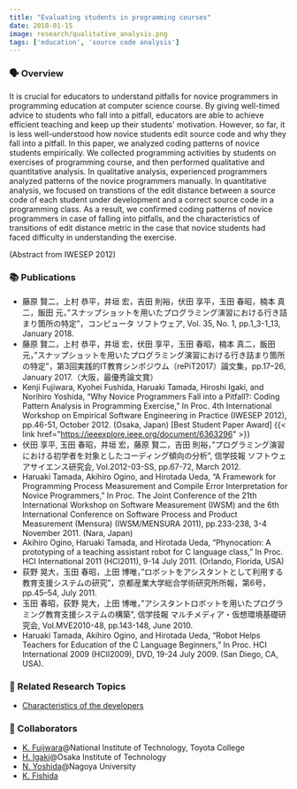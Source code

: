 ```yaml
---
title: "Evaluating students in programming courses"
date: 2018-01-15
image: research/qualitative_analysis.png
tags: ['education', 'source code analysis']
---
```


### :speaking_head: Overview

It is crucial for educators to understand pitfalls for novice programmers in programming education at computer science course.
By giving well-timed advice to students who fall into a pitfall, educators are able to achieve efficient teaching and keep up their students' motivation.
However, so far, it is less well-understood how novice students edit source code and why they fall into a pitfall.
In this paper, we analyzed coding patterns of novice students empirically.
We collected programming activities by students on exercises of programming course, and then performed qualitative and quantitative analysis.
In qualitative analysis, experienced programmers analyzed patterns of the novice programmers manually.
In quantitative analysis, we focused on transtions of the edit distance between a source code of each student under development and a correct source code in a programming class.
As a result, we confirmed coding patterns of novice programmers in case of falling into pitfalls, and the characteristics of transitions of edit distance metric in the case that novice students had faced difficulty in understanding the exercise.

(Abstract from IWESEP 2012)

### :books: Publications

* 藤原 賢二，上村 恭平，井垣 宏，吉田 則裕，伏田 享平，玉田 春昭，楠本 真二，飯田 元，”スナップショットを用いたプログラミング演習における行き詰まり箇所の特定”，コンピュータ ソフトウェア, Vol. 35, No. 1, pp.1_3-1_13, January 2018.
* 藤原 賢二，上村 恭平，井垣 宏，伏田 享平，玉田 春昭，楠本 真二，飯田 元，”スナップショットを用いたプログラミング演習における行き詰まり箇所の特定”，第3回実践的IT教育シンポジウム（rePiT2017）論文集，pp.17–26, January 2017.（大阪，最優秀論文賞）
* Kenji Fujiwara, Kyohei Fushida, Haruaki Tamada, Hiroshi Igaki, and Norihiro Yoshida, “Why Novice Programmers Fall into a Pitfall?: Coding Pattern Analysis in Programming Exercise,” In Proc. 4th International Workshop on Empirical Software Engineering in Practice (IWESEP 2012), pp.46-51, October 2012. (Osaka, Japan) [Best Student Paper Award] {{< link href="https://ieeexplore.ieee.org/document/6363296" >}}
* 伏田 享平, 玉田 春昭，井垣 宏，藤原 賢二，吉田 則裕，”プログラミング演習における初学者を対象としたコーディング傾向の分析”, 信学技報 ソフトウェアサイエンス研究会, Vol.2012-03-SS, pp.67-72, March 2012.
* Haruaki Tamada, Akihiro Ogino, and Hirotada Ueda, “A Framework for Programming Process Measurement and Compile Error Interpretation for Novice Programmers,” In Proc. The Joint Conference of the 21th International Workshop on Software Measurement (IWSM) and the 6th International Conference on Software Process and Product Measurement (Mensura) (IWSM/MENSURA 2011), pp.233-238, 3-4 November 2011. (Nara, Japan)
* Akihiro Ogino, Haruaki Tamada, and Hirotada Ueda, “Phynocation: A prototyping of a teaching assistant robot for C language class,” In Proc. HCI International 2011 (HCI2011), 9-14 July 2011. (Orlando, Florida, USA)
* 荻野 晃大，玉田 春昭，上田 博唯，”ロボットをアシスタントとして利用する教育支援システムの研究”，京都産業大学総合学術研究所所報，第6号，pp.45–54, July 2011.
* 玉田 春昭，荻野 晃大，上田 博唯，”アシスタントロボットを用いたプログラミング教育支援システムの構築”, 信学技報 マルチメディア・仮想環境基礎研究会, Vol.MVE2010-48, pp.143-148, June 2010.
* Haruaki Tamada, Akihiro Ogino, and Hirotada Ueda, “Robot Helps Teachers for Education of the C Language Beginners,” In Proc. HCI International 2009 (HCII2009), DVD, 19-24 July 2009. (San Diego, CA, USA).

### :mag_right: Related Research Topics

* [Characteristics of the developers](../characteristics_of_developers)

### :handshake: Collaborators

* [K. Fuijwara](https://researchmap.jp/fujiwara.kenji/?lang=english)@National Institute of Technology, Toyota College
* [H. Igaki](http://igakilab.github.io/)@Osaka Institute of Technology
* [N. Yoshida](https://sites.google.com/site/yoshidaatnu/)@Nagoya University
* [K. Fishida](http://kyohei-fushida.net/)

